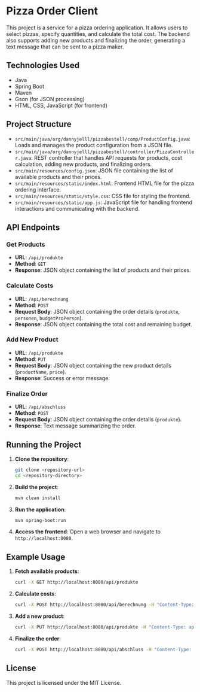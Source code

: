 # Pizza Order Client

This project is a service for a pizza ordering application. It allows users to select pizzas, specify quantities, and calculate the total cost. The backend also supports adding new products and finalizing the order, generating a text message that can be sent to a pizza maker.

## Technologies Used

- Java
- Spring Boot
- Maven
- Gson (for JSON processing)
- HTML, CSS, JavaScript (for frontend)

## Project Structure

- `src/main/java/org/dannyjelll/pizzabestell/comp/ProductConfig.java`: Loads and manages the product configuration from a JSON file.
- `src/main/java/org/dannyjelll/pizzabestell/controller/PizzaController.java`: REST controller that handles API requests for products, cost calculation, adding new products, and finalizing orders.
- `src/main/resources/config.json`: JSON file containing the list of available products and their prices.
- `src/main/resources/static/index.html`: Frontend HTML file for the pizza ordering interface.
- `src/main/resources/static/style.css`: CSS file for styling the frontend.
- `src/main/resources/static/app.js`: JavaScript file for handling frontend interactions and communicating with the backend.

## API Endpoints

### Get Products

- **URL**: `/api/produkte`
- **Method**: `GET`
- **Response**: JSON object containing the list of products and their prices.

### Calculate Costs

- **URL**: `/api/berechnung`
- **Method**: `POST`
- **Request Body**: JSON object containing the order details (`produkte`, `personen`, `budgetProPerson`).
- **Response**: JSON object containing the total cost and remaining budget.

### Add New Product

- **URL**: `/api/produkte`
- **Method**: `PUT`
- **Request Body**: JSON object containing the new product details (`productName`, `price`).
- **Response**: Success or error message.

### Finalize Order

- **URL**: `/api/abschluss`
- **Method**: `POST`
- **Request Body**: JSON object containing the order details (`produkte`).
- **Response**: Text message summarizing the order.

## Running the Project

1. **Clone the repository**:
    ```sh
    git clone <repository-url>
    cd <repository-directory>
    ```

2. **Build the project**:
    ```sh
    mvn clean install
    ```

3. **Run the application**:
    ```sh
    mvn spring-boot:run
    ```

4. **Access the frontend**:
    Open a web browser and navigate to `http://localhost:8080`.

## Example Usage

1. **Fetch available products**:
    ```sh
    curl -X GET http://localhost:8080/api/produkte
    ```

2. **Calculate costs**:
    ```sh
    curl -X POST http://localhost:8080/api/berechnung -H "Content-Type: application/json" -d '{"produkte":{"Margherita":2,"Salami":1},"personen":3,"budgetProPerson":10}'
    ```

3. **Add a new product**:
    ```sh
    curl -X PUT http://localhost:8080/api/produkte -H "Content-Type: application/json" -d '{"productName":"Pepperoni","price":8.5}'
    ```

4. **Finalize the order**:
    ```sh
    curl -X POST http://localhost:8080/api/abschluss -H "Content-Type: application/json" -d '{"produkte":{"Margherita":2,"Salami":1}}'
    ```

## License

This project is licensed under the MIT License.
